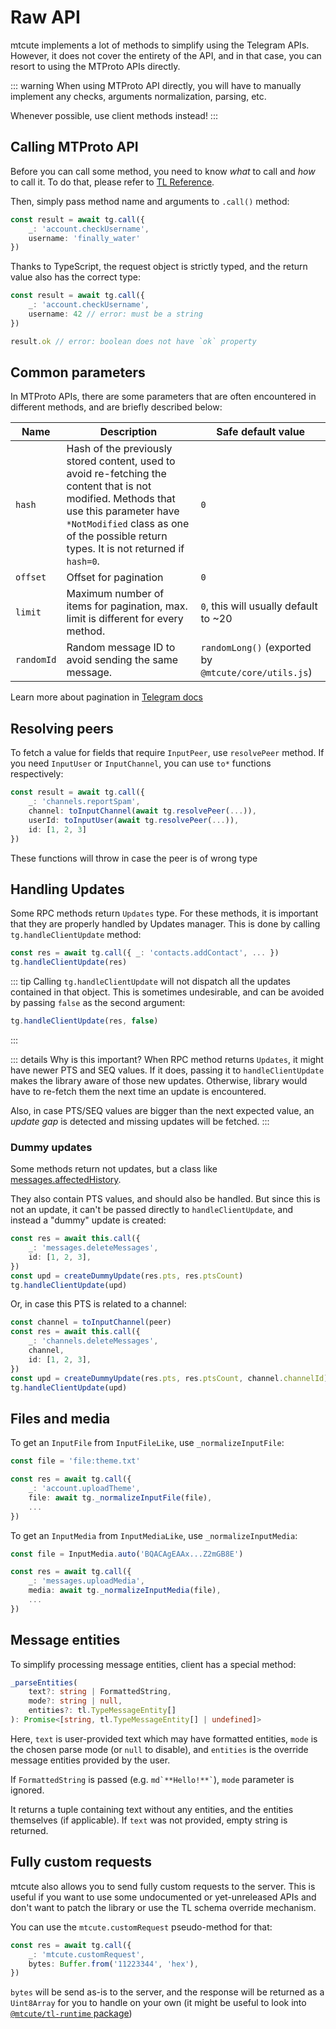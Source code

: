 # Raw API

mtcute implements a lot of methods to simplify using the
Telegram APIs. However, it does not cover the entirety of the API,
and in that case, you can resort to using the MTProto APIs directly.

::: warning
When using MTProto API directly, you will have to manually
implement any checks, arguments normalization, parsing, etc.

Whenever possible, use client methods instead!
:::

## Calling MTProto API

Before you can call some method, you need to know *what* to call and *how* to
call it. To do that, please refer to [TL Reference](https://core.telegram.org/methods).

Then, simply pass method name and arguments to `.call()` method:

```ts
const result = await tg.call({
    _: 'account.checkUsername',
    username: 'finally_water'
})
```

Thanks to TypeScript, the request object is strictly typed,
and the return value also has the correct type:

```ts
const result = await tg.call({
    _: 'account.checkUsername',
    username: 42 // error: must be a string
})

result.ok // error: boolean does not have `ok` property
```

## Common parameters

In MTProto APIs, there are some parameters that are
often encountered in different methods, and are
briefly described below:

| Name | Description | Safe default value |
|---|---|---|
| `hash` | Hash of the previously stored content, used to avoid re-fetching the content that is not modified. Methods that use this parameter have `*NotModified` class as one of the possible return types. It is not returned if `hash=0`. | `0`
| `offset` | Offset for pagination | `0`
| `limit` | Maximum number of items for pagination, max. limit is different for every method. | `0`, this will usually default to ~20
| `randomId` | Random message ID to avoid sending the same message. | `randomLong()` (exported by `@mtcute/core/utils.js`)

Learn more about pagination in [Telegram docs](https://core.telegram.org/api/offsets)

## Resolving peers

To fetch a value for fields that require `InputPeer`, use `resolvePeer` method.
If you need `InputUser` or `InputChannel`, you can use `to*` functions
respectively:

```ts
const result = await tg.call({
    _: 'channels.reportSpam',
    channel: toInputChannel(await tg.resolvePeer(...)),
    userId: toInputUser(await tg.resolvePeer(...)),
    id: [1, 2, 3]
})
```

These functions will throw in case the peer is of wrong type

## Handling Updates

Some RPC methods return `Updates` type. For these methods,
it is important that they are properly handled by Updates manager.
This is done by calling `tg.handleClientUpdate` method:

```ts
const res = await tg.call({ _: 'contacts.addContact', ... })
tg.handleClientUpdate(res)
```

::: tip
Calling `tg.handleClientUpdate` will not dispatch all the updates contained
in that object. This is sometimes undesirable, and can be avoided
by passing `false` as the second argument:

```ts
tg.handleClientUpdate(res, false)
```
:::

::: details Why is this important?
When RPC method returns `Updates`, it might have newer PTS and SEQ values.
If it does, passing it to `handleClientUpdate` makes the library aware of those
new updates. Otherwise, library would have to re-fetch them the next
time an update is encountered.

Also, in case PTS/SEQ values are bigger than the next expected value,
an *update gap* is detected and missing updates will be fetched.
:::

### Dummy updates

Some methods return not updates, but a class like
[messages.affectedHistory](https://corefork.telegram.org/constructor/messages.affectedHistory).

They also contain PTS values, and should also be handled.
But since this is not an update, it can't be passed directly
to `handleClientUpdate`, and instead a "dummy" update is created:

```ts
const res = await this.call({
    _: 'messages.deleteMessages',
    id: [1, 2, 3],
})
const upd = createDummyUpdate(res.pts, res.ptsCount)
tg.handleClientUpdate(upd)
```

Or, in case this PTS is related to a channel:

```ts
const channel = toInputChannel(peer)
const res = await this.call({
    _: 'channels.deleteMessages',
    channel,
    id: [1, 2, 3],
})
const upd = createDummyUpdate(res.pts, res.ptsCount, channel.channelId)
tg.handleClientUpdate(upd)
```

## Files and media

To get an `InputFile` from `InputFileLike`, use `_normalizeInputFile`:

```ts
const file = 'file:theme.txt'

const res = await tg.call({
    _: 'account.uploadTheme',
    file: await tg._normalizeInputFile(file),
    ...
})
```

To get an `InputMedia` from `InputMediaLike`, use `_normalizeInputMedia`:

```ts
const file = InputMedia.auto('BQACAgEAAx...Z2mGB8E')

const res = await tg.call({
    _: 'messages.uploadMedia',
    media: await tg._normalizeInputMedia(file),
    ...
})
```

## Message entities

To simplify processing message entities, client has a special method:
```ts
_parseEntities(
    text?: string | FormattedString,
    mode?: string | null,
    entities?: tl.TypeMessageEntity[]
): Promise<[string, tl.TypeMessageEntity[] | undefined]>
```

Here, `text` is user-provided text which may have formatted entities,
`mode` is the chosen parse mode (or `null` to disable), and `entities`
is the override message entities provided by the user.

If `FormattedString` is passed (e.g. <code>md\`\*\*Hello!**\`</code>),
`mode` parameter is ignored.

It returns a tuple containing text without any entities, and the entities
themselves (if applicable). If `text` was not provided, empty string
is returned.

## Fully custom requests

mtcute also allows you to send fully custom requests to the server.
This is useful if you want to use some undocumented or yet-unreleased APIs
and don't want to patch the library or use the TL schema override mechanism.

You can use the `mtcute.customRequest` pseudo-method for that:

```ts
const res = await tg.call({
    _: 'mtcute.customRequest',
    bytes: Buffer.from('11223344', 'hex'),
})
```

`bytes` will be send as-is to the server, and the response will be returned as a `Uint8Array`
for you to handle on your own (it might be useful to look into [`@mtcute/tl-runtime` package](https://ref.mtcute.dev/modules/_mtcute_tl_runtime.html))
